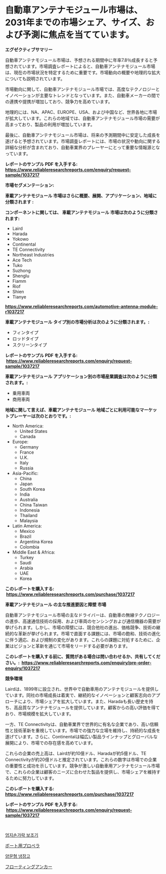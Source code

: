 <p><h1>自動車アンテナモジュール市場は、2031年までの市場シェア、サイズ、および予測に焦点を当てています。</h1></p><p><strong>エグゼクティブサマリー</strong></p>
<p><p>自動車アンテナモジュール市場は、予想される期間中に年率7.8％成長すると予想されています。市場調査レポートによると、自動車アンテナモジュール市場は、現在の市場状況を特定するために重要です。市場動向の概要や地理的な拡大についても説明されています。</p><p>市場動向に関して、自動車アンテナモジュール市場では、高度なテクノロジーとイノベーションが主要なトレンドとなっています。また、自動車メーカーの間での連携や提携が増加しており、競争力を高めています。</p><p>地理的には、NA、APAC、EUROPE、USA、および中国など、世界各地に市場が拡大しています。これらの地域では、自動車アンテナモジュール市場の需要が高まっており、製品の利用が増加しています。</p><p>最後に、自動車アンテナモジュール市場は、将来の予測期間中に安定した成長を遂げると予想されています。市場調査レポートには、市場の状況や動向に関する詳細な分析が含まれており、自動車業界のプレーヤーにとって重要な情報源となっています。</p></p>
<p><strong>レポートのサンプル PDF を入手する: <a href="https://www.reliableresearchreports.com/enquiry/request-sample/1037217">https://www.reliableresearchreports.com/enquiry/request-sample/1037217</a></strong></p>
<p><strong>市場セグメンテーション:</strong></p>
<p><strong> 車載アンテナモジュール 市場はさらに概要、展開、アプリケーション、地域に分類されます :</strong></p>
<p><strong>コンポーネントに関しては、 車載アンテナモジュール 市場は次のように分類されます: &nbsp;</strong></p>
<p><ul><li>Laird</li><li>Harada</li><li>Yokowo</li><li>Continental</li><li>TE Connectivity</li><li>Northeast Industries</li><li>Ace Tech</li><li>Tuko</li><li>Suzhong</li><li>Shenglu</li><li>Fiamm</li><li>Riof</li><li>Shien</li><li>Tianye</li></ul></p>
<p><strong><a href="https://www.reliableresearchreports.com/automotive-antenna-module-r1037217">https://www.reliableresearchreports.com/automotive-antenna-module-r1037217</a></strong></p>
<p><strong> 車載アンテナモジュール タイプ別の市場分析は次のように分類されます。:</strong></p>
<p><ul><li>フィンタイプ</li><li>ロッドタイプ</li><li>スクリーンタイプ</li></ul></p>
<p><strong>レポートのサンプル PDF を入手する: &nbsp;<a href="https://www.reliableresearchreports.com/enquiry/request-sample/1037217">https://www.reliableresearchreports.com/enquiry/request-sample/1037217</a></strong></p>
<p><strong> 車載アンテナモジュール アプリケーション別の市場産業調査は次のように分類されます。:</strong></p>
<p><ul><li>乗用車両</li><li>商用車両</li></ul></p>
<p><strong>地域に関して言えば、車載アンテナモジュール 地域ごとに利用可能なマーケットプレーヤーは次のとおりです。:</strong></p>
<p><ul>
    <li>
        North America:
        <ul>
            <li>United States</li>
            <li>Canada</li>
        </ul>
    </li>
    <li>
        Europe:
        <ul>
            <li>Germany</li>
            <li>France</li>
            <li>U.K.</li>
            <li>Italy</li>
            <li>Russia</li>
        </ul>
    </li>
    <li>
        Asia-Pacific:
        <ul>
            <li>China</li>
            <li>Japan</li>
            <li>South Korea</li>
            <li>India</li>
            <li>Australia</li>
            <li>China Taiwan</li>
            <li>Indonesia</li>
            <li>Thailand</li>
            <li>Malaysia</li>
        </ul>
    </li>
    <li>
        Latin America:
        <ul>
            <li>Mexico</li>
            <li>Brazil</li>
            <li>Argentina Korea</li>
            <li>Colombia</li>
        </ul>
    </li>
    <li>
        Middle East & Africa:
        <ul>
            <li>Turkey</li>
            <li>Saudi</li>
            <li>Arabia</li>
            <li>UAE</li>
            <li>Korea</li>
        </ul>
    </li>
    </ul></p>
<p><strong>このレポートを購入する: &nbsp;<a href="https://www.reliableresearchreports.com/purchase/1037217">https://www.reliableresearchreports.com/purchase/1037217</a></strong></p>
<p><strong>車載アンテナモジュール の主な推進要因と障壁 市場</strong></p>
<p><p>自動車アンテナモジュール市場の主なドライバーは、自動車の無線テクノロジーの進歩、高速通信技術の採用、および車両のセンシングおよび通信機器の需要が挙げられます。しかし、市場の障壁には、競合他社の進出、価格競争、技術の継続的な革新が挙げられます。市場で直面する課題には、市場の飽和、技術の進化に伴う適応、および規制の変化があります。これらの課題に対処するために、企業はビジョンと革新を通じて市場をリードする必要があります。</p></p>
<p><strong>このレポートを購入する前に、質問がある場合は問い合わせるか、共有してください。:&nbsp; <a href="https://www.reliableresearchreports.com/enquiry/pre-order-enquiry/1037217">https://www.reliableresearchreports.com/enquiry/pre-order-enquiry/1037217</a></strong></p>
<p><strong>競争環境</strong></p>
<p><p>Lairdは、1899年に設立され、世界中で自動車用のアンテナモジュールを提供しています。同社の市場成長は着実で、継続的なイノベーションと顧客志向のアプローチにより、市場シェアを拡大しています。また、Haradaも長い歴史を持ち、高品質なアンテナモジュールを提供しています。顧客からの高い評価を得ており、市場規模を拡大しています。</p><p>一方、TE Connectivityは、自動車業界で世界的に有名な企業であり、高い信頼性と技術革新を重視しています。市場での強力な立場を維持し、持続的な成長を遂げています。さらに、Continentalは幅広い製品ラインナップとグローバルな展開により、市場での存在感を高めています。</p><p>これらの企業の売上高は、Lairdが約10億ドル、Haradaが約5億ドル、TE Connectivityが約20億ドルと推定されています。これらの数字は市場での企業の重要性と成功を示しています。競争が激しい自動車用アンテナモジュール市場で、これらの企業は顧客のニーズに合わせた製品を提供し、市場シェアを維持するために努力しています。</p></p>
<p><strong>このレポートを購入する: &nbsp; <a href="https://www.reliableresearchreports.com/purchase/1037217">https://www.reliableresearchreports.com/purchase/1037217</a></strong></p>
<p><strong>レポートのサンプル PDF を入手する: &nbsp;<a href="https://www.reliableresearchreports.com/enquiry/request-sample/1037217">https://www.reliableresearchreports.com/enquiry/request-sample/1037217</a></strong><strong></strong></p>
<p>&nbsp;</p>
<p><p><a href="https://medium.com/@porterhntz2023/%EC%97%84%EC%A7%80-%EC%A7%80%ED%98%95%EC%B9%98%EB%A3%8C-%EC%A0%9C%ED%92%88-%EC%8B%9C%EC%9E%A5-%EC%A7%80%ED%91%9C-%ED%95%B4%EC%84%9D-%EC%8B%9C%EC%9E%A5-%EC%A0%90%EC%9C%A0%EC%9C%A8-%ED%8A%B8%EB%A0%8C%EB%93%9C-%EB%B0%8F-%EC%84%B1%EC%9E%A5-%EC%96%91%EC%83%81-a07267116b43">엄지손가락 보조기</a></p><p><a href="https://medium.com/@brittanyvon2023/%E3%83%9C%E3%83%BC%E3%83%88%E3%83%97%E3%83%AD%E3%83%9A%E3%83%A9%E5%B8%82%E5%A0%B4%E3%81%AF-%E5%B8%82%E5%A0%B4%E3%82%B7%E3%82%A7%E3%82%A2-%E5%B8%82%E5%A0%B4%E5%8B%95%E5%90%91-%E5%B8%82%E5%A0%B4%E6%88%90%E9%95%B7%E3%81%AB%E9%96%A2%E3%81%99%E3%82%8B%E6%83%85%E5%A0%B1%E3%82%92%E6%8F%90%E4%BE%9B%E3%81%97%E3%81%BE%E3%81%99-fde1c90f7a56">ボート用プロペラ</a></p><p><a href="https://medium.com/@bubblebutt879567/%EB%8D%94%EB%B8%94-%EB%8F%84%EC%96%B4-%EB%83%89%EC%9E%A5%EA%B3%A0-%EC%8B%9C%EC%9E%A5-%EB%B6%84%EC%84%9D-cagr-%EC%8B%9C%EC%9E%A5-%EC%84%B8%EB%B6%84%ED%99%94-%EB%B0%8F-%EC%A0%84-%EC%84%B8%EA%B3%84-%EC%82%B0%EC%97%85-%EA%B0%9C%EC%9A%94-dc71ae54ef05">양문형 냉장고</a></p><p><a href="https://medium.com/@peterpatel626/%E3%83%95%E3%83%AD%E3%83%BC%E3%83%86%E3%82%A3%E3%83%B3%E3%82%B0%E3%82%A2%E3%83%B3%E3%82%AB%E3%83%BC%E5%B8%82%E5%A0%B4%E3%81%AE%E8%A6%8F%E6%A8%A1-cagr-%E3%83%88%E3%83%AC%E3%83%B3%E3%83%89-2024-2030-ee45a85bab41">フローティングアンカー</a></p></p>